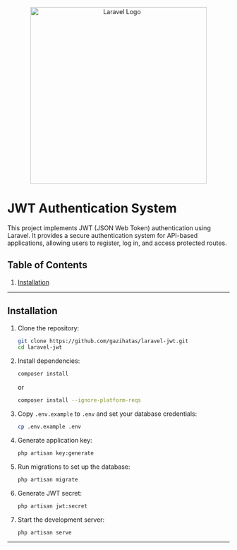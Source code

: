 <p align="center"><a href="https://laravel.com" target="_blank"><img src="https://raw.githubusercontent.com/laravel/art/master/logo-lockup/5%20SVG/2%20CMYK/1%20Full%20Color/laravel-logolockup-cmyk-red.svg" width="400" alt="Laravel Logo"></a></p>



# JWT Authentication System

This project implements JWT (JSON Web Token) authentication using Laravel. It provides a secure authentication system for API-based applications, allowing users to register, log in, and access protected routes.

## Table of Contents
1. [Installation](#installation)


---

## Installation

1. Clone the repository:
    ```bash
    git clone https://github.com/gazihatas/laravel-jwt.git
    cd laravel-jwt
    ```

2. Install dependencies:
    ```bash
    composer install
    ```
    or
    ```bash
    composer install --ignore-platform-reqs
    ```

3. Copy `.env.example` to `.env` and set your database credentials:
    ```bash
    cp .env.example .env
    ```

4. Generate application key:
    ```bash
    php artisan key:generate
    ```

5. Run migrations to set up the database:
    ```bash
    php artisan migrate
    ```
   
6. Generate JWT secret:
    ```bash
    php artisan jwt:secret
    ```

7. Start the development server:
    ```bash
    php artisan serve
    ```
   
---
